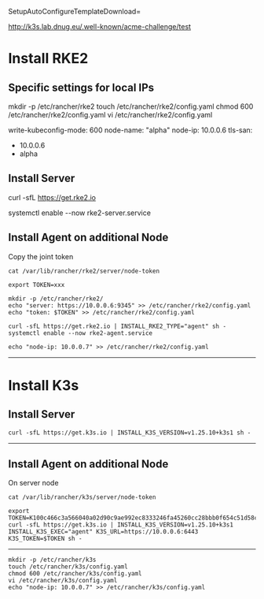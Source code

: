 

SetupAutoConfigureTemplateDownload=

http://k3s.lab.dnug.eu/.well-known/acme-challenge/test

# Install RKE2


## Specific settings for local IPs

mkdir -p /etc/rancher/rke2
touch /etc/rancher/rke2/config.yaml
chmod 600 /etc/rancher/rke2/config.yaml
vi /etc/rancher/rke2/config.yaml


write-kubeconfig-mode: 600
node-name: "alpha"
node-ip: 10.0.0.6
tls-san:
  - 10.0.0.6
  - alpha


## Install Server


curl -sfL https://get.rke2.io

systemctl enable --now rke2-server.service

## Install Agent on additional Node


Copy the joint token

```
cat /var/lib/rancher/rke2/server/node-token
```

```
export TOKEN=xxx

mkdir -p /etc/rancher/rke2/
echo "server: https://10.0.0.6:9345" >> /etc/rancher/rke2/config.yaml
echo "token: $TOKEN" >> /etc/rancher/rke2/config.yaml
```

```
curl -sfL https://get.rke2.io | INSTALL_RKE2_TYPE="agent" sh -
systemctl enable --now rke2-agent.service
```

```
echo "node-ip: 10.0.0.7" >> /etc/rancher/rke2/config.yaml
```

---


# Install K3s

## Install Server

```
curl -sfL https://get.k3s.io | INSTALL_K3S_VERSION=v1.25.10+k3s1 sh -
```


---

## Install Agent on additional Node


On server node

```
cat /var/lib/rancher/k3s/server/node-token
```


```
export TOKEN=K100c466c3a566040a02d90c9ae992ec8333246fa45260cc28bbb0f654c51d58c44::server:4d97c844277d09ad6f08d8e0554adc7b
curl -sfL https://get.k3s.io | INSTALL_K3S_VERSION=v1.25.10+k3s1 INSTALL_K3S_EXEC="agent" K3S_URL=https://10.0.0.6:6443 K3S_TOKEN=$TOKEN sh -
```

---

```
mkdir -p /etc/rancher/k3s
touch /etc/rancher/k3s/config.yaml
chmod 600 /etc/rancher/k3s/config.yaml
vi /etc/rancher/k3s/config.yaml
echo "node-ip: 10.0.0.7" >> /etc/rancher/k3s/config.yaml
```
